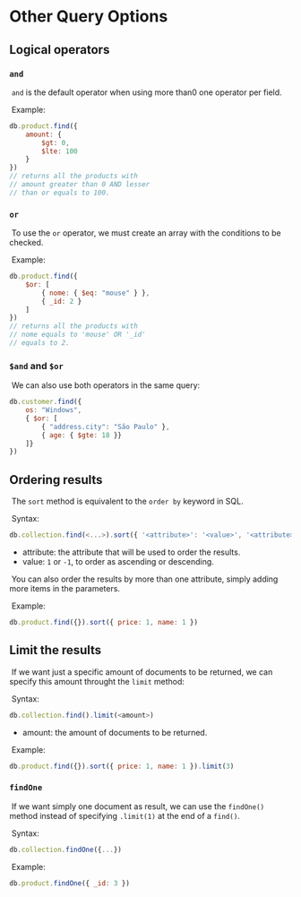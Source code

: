# Other Query Options

## Logical operators

### `and`

​	`and` is the default operator when using more than0 one operator per field.

​	Example:

```javascript
db.product.find({
    amount: {
        $gt: 0,
        $lte: 100
    }
})
// returns all the products with
// amount greater than 0 AND lesser
// than or equals to 100.
```

### `or`

​	To use the​	`or` operator, we must create an array with the conditions to be checked.

​	Example:

```javascript
db.product.find({
    $or: [
        { nome: { $eq: "mouse" } },
        { _id: 2 }
    ]
})
// returns all the products with
// nome equals to 'mouse' OR '_id'
// equals to 2.
```

### `$and` and `$or`

​	We can also use both operators in the same query:

```javascript
db.customer.find({
    os: "Windows",
    { $or: [
        { "address.city": "São Paulo" },
        { age: { $gte: 18 }}
    ]}
})
```

## Ordering results

​	The `sort` method is equivalent to the `order by` keyword in SQL.

​	Syntax:

```javascript
db.collection.find(<...>).sort({ '<attribute>': '<value>', '<attribute>': '<value>' })
```

- attribute: the attribute that will be used to order the results.
- value: `1` or `-1`, to order as ascending or descending.

​	You can also order the results by more than one attribute, simply adding more items in the parameters.

​	Example:

```javascript
db.product.find({}).sort({ price: 1, name: 1 })
```

## Limit the results

​	If we want just a specific amount of documents to be returned, we can specify this amount throught the `limit` method:


​	Syntax:

```javascript
db.collection.find().limit(<amount>)
```

- amount: the amount of documents to be returned.

​	Example:

```javascript
db.product.find({}).sort({ price: 1, name: 1 }).limit(3)
```

### `findOne`

​	If we want simply one document as result, we can use the `findOne()` method instead of specifying `.limit(1)` at the end of a `find()`.

​	Syntax:

```javascript
db.collection.findOne({...})
```

​	Example:

```javascript
db.product.findOne({ _id: 3 })
```